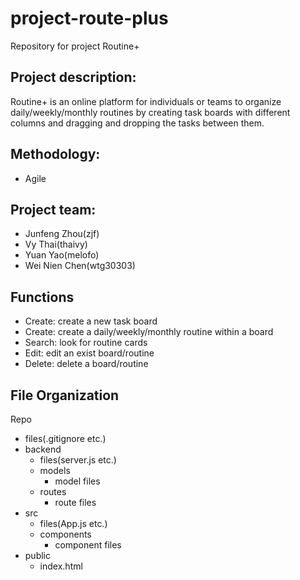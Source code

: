 # project-route-plus
Repository for project Routine+

## Project description:
Routine+ is an online platform for individuals or teams to organize daily/weekly/monthly routines by creating task boards with different columns and dragging and dropping the tasks between them.

## Methodology: 
* Agile

## Project team:
* Junfeng Zhou(zjf)
* Vy Thai(thaivy) 
* Yuan Yao(melofo) 
* Wei Nien Chen(wtg30303)

## Functions
* Create: create a new task board
* Create: create a daily/weekly/monthly routine within a board
* Search: look for routine cards
* Edit: edit an exist board/routine
* Delete: delete a board/routine

## File Organization
Repo  
* files(.gitignore etc.)     
* backend  
  * files(server.js etc.)  
  * models  
    * model files  
  * routes  
    * route files  
* src  
  * files(App.js etc.)  
  * components  
    * component files  
* public  
  * index.html  
